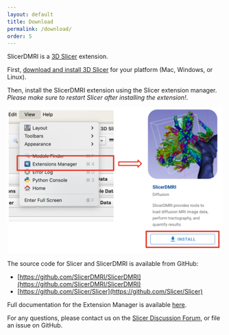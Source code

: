 ```yaml
---
layout: default
title: Download
permalink: /download/
order: 5
---
```


SlicerDMRI is a [3D Slicer](https://www.slicer.org/) extension.

First, [download and install 3D Slicer](https://download.slicer.org/) for your platform (Mac, Windows, or Linux).

Then, install the SlicerDMRI extension using the Slicer extension manager. *Please make sure to restart Slicer after installing the extension!*. 

![Install process: click "View" menu, open the "Extension Manager". Then select the "Diffusion" category and click "Install" for the SlicerDMRI entry](../images/SlicerDMRIInstall.jpg)


The source code for Slicer and SlicerDMRI is available from GitHub:

  - [https://github.com/SlicerDMRI/SlicerDMRI](https://github.com/SlicerDMRI/SlicerDMRI)
  - [https://github.com/Slicer/Slicer](https://github.com/Slicer/Slicer)

Full documentation for the Extension Manager is available [here](https://slicer.readthedocs.io/en/latest/user_guide/extensions_manager.html).


For any questions, please contact us on the [Slicer Discussion Forum](https://discourse.slicer.org/c/community/slicerdmri), or file an issue on GitHub.
